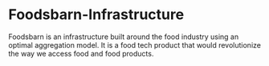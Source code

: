 # Foodsbarn-Infrastructure
Foodsbarn is an infrastructure built around the food industry using an optimal aggregation model. It is a food tech product that would revolutionize the way we access food and food products.
